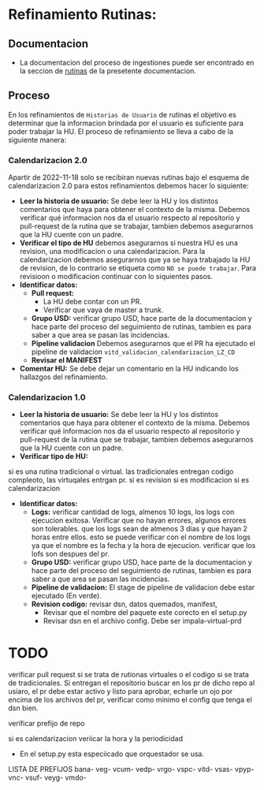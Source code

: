 # Refinamiento Rutinas:

## Documentacion
- La documentacion del proceso de ingestiones puede ser encontrado en la seccion de [rutinas](../rutinas/README.md) de la presetente documentacion.

## Proceso
En los refinamientos de `Historias de Usuario` de rutinas el objetivo es determinar que la informacion brindada por el usuario es suficiente para poder trabajar la HU. El proceso de refinamiento se lleva a cabo de la siguiente manera:

### Calendarizacion 2.0
Apartir de 2022-11-18 solo se recibiran nuevas rutinas bajo el esquema de calendarizacion 2.0 para estos refinamientos debemos hacer lo siquiente:

- **Leer la historia de usuario:** Se debe leer la HU y los distintos comentarios que haya para obtener el contexto de la misma. Debemos verificar qué informacion nos da el usuario respecto al repositorio y pull-request de la rutina que se trabajar, tambien debemos asegurarnos que la HU cuente con un padre.
- **Verificar el tipo de HU**
debemos asegurarnos si nuestra HU es una revision, una modificacion o una calendarizacion. Para la calendarizacion debemos asegurarnos que ya se haya trabajado la HU de revision, de lo contrario se etiqueta como `NO se puede trabajar`. Para revisioon o modificacion continuar con lo siquientes pasos.
- **Identificar datos:**
    - **Pull request:**
        - La HU debe contar con un PR.
        - Verificar que vaya de master a trunk.
    - **Grupo USD:** verificar grupo USD, hace parte de la documentacion y hace parte del proceso del seguimiento de rutinas, tambien es para saber a que area se pasan las incidencias.
    - **Pipeline validacion** Debemos asegurarnos que el PR ha ejecutado el pipeline de validacion `vitd_validacion_calendarizacion_LZ_CD`
    - **Revisar el MANIFEST**
- **Comentar HU:** Se debe dejar un comentario en la HU indicando los hallazgos del refinamiento.


### Calendarizacion 1.0

- **Leer la historia de usuario:** Se debe leer la HU y los distintos comentarios que haya para obtener el contexto de la misma. Debemos verificar qué informacion nos da el usuario respecto al repositorio y pull-request de la rutina que se trabajar, tambien debemos asegurarnos que la HU cuente con un padre.
- **Verificar tipo de HU:**

si es una rutina tradicional o virtual. las tradicionales entregan codigo compleoto, las virtuqales entrgan pr. 
si es revision
si es modificacion
si es calendarizacion


- **Identificar datos:**
    - **Logs:** verificar cantidad de logs, almenos 10 logs, los logs con ejecucion exitosa. Verificar que no hayan errores, algunos errores son tolerables. que los logs sean de almenos 3 dias y que hayan 2 horas entre ellos. esto se puede verificar con el nombre de los logs ya que el nombre es la fecha y la hora de ejecucion. verificar que los lofs son despues del pr.
    - **Grupo USD:** verificar grupo USD, hace parte de la documentacion y hace parte del proceso del seguimiento de rutinas, tambien es para saber a que area se pasan las incidencias.
    - **Pipeline de validacion:** El stage de pipeline de validacion debe estar ejecutado (En verde).
    - **Revision codigo:** revisar dsn, datos quemados, manifest, 
        - Revisar que el nombre del paquete este corecto en el setup.py
        - Revisar dsn en el archivo config. Debe ser impala-virtual-prd


# TODO

verificar pull request si se trata de rutionas virtuales o el codigo si se trata de tradicionales.
Si entregan el repositorio buscar en los pr de  dicho repo al usiaro, el pr debe estar activo y listo para aprobar, echarle un ojo por encima de los archivos del pr, verificar como minimo el config que tenga el dsn bien.

verificar prefijo de repo



si es calendarizacion veriicar la hora y la periodicidad
- En el setup.py esta especiicado que orquestador se usa.



LISTA DE PREFIJOS
bana-
veg-
vcum-
vedp-
vrgo-
vspc-
vitd-
vsas-
vpyp-
vnc-
vsuf-
veyg-
vmdo-